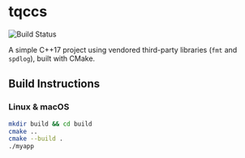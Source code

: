 # tqccs

![Build Status](https://github.com/FlKo/tqccs/actions/workflows/ci.yml/badge.svg)

A simple C++17 project using vendored third-party libraries (`fmt` and `spdlog`), built with CMake.

## Build Instructions

### Linux & macOS
```sh
mkdir build && cd build
cmake ..
cmake --build .
./myapp
